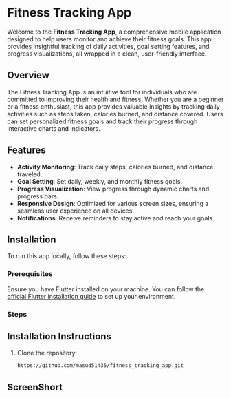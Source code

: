 # **Fitness Tracking App**

Welcome to the **Fitness Tracking App**, a comprehensive mobile application designed to help users monitor and achieve their fitness goals. This app provides insightful tracking of daily activities, goal setting features, and progress visualizations, all wrapped in a clean, user-friendly interface.

## **Overview**

The Fitness Tracking App is an intuitive tool for individuals who are committed to improving their health and fitness. Whether you are a beginner or a fitness enthusiast, this app provides valuable insights by tracking daily activities such as steps taken, calories burned, and distance covered. Users can set personalized fitness goals and track their progress through interactive charts and indicators.

## **Features**

- **Activity Monitoring**: Track daily steps, calories burned, and distance traveled.
- **Goal Setting**: Set daily, weekly, and monthly fitness goals.
- **Progress Visualization**: View progress through dynamic charts and progress bars.
- **Responsive Design**: Optimized for various screen sizes, ensuring a seamless user experience on all devices.
- **Notifications**: Receive reminders to stay active and reach your goals.

## **Installation**

To run this app locally, follow these steps:

### **Prerequisites**

Ensure you have Flutter installed on your machine. You can follow the [official Flutter installation guide](https://flutter.dev/docs/get-started/install) to set up your environment.

### **Steps**

## Installation Instructions
1. Clone the repository:
   ```bash
   https://github.com/masud51435/fitness_tracking_app.git

## **ScreenShort**



   
